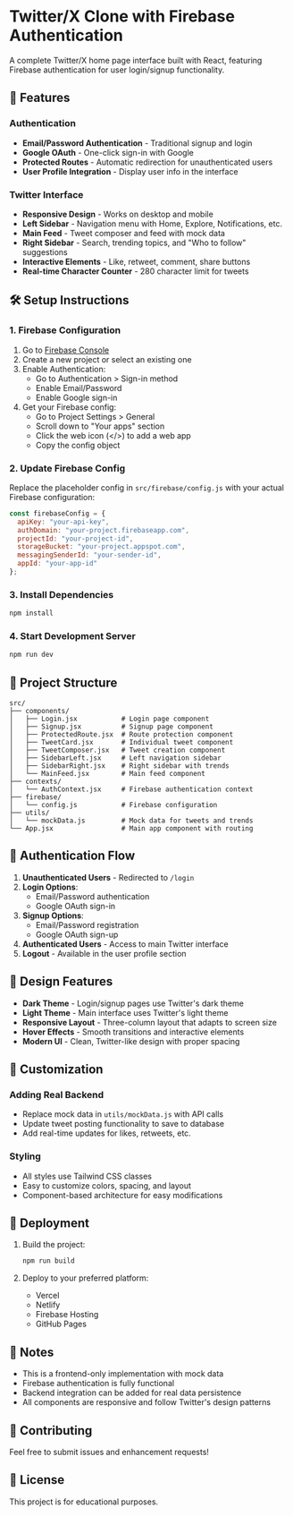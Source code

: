 # Twitter/X Clone with Firebase Authentication

A complete Twitter/X home page interface built with React, featuring Firebase authentication for user login/signup functionality.

## 🚀 Features

### Authentication
- **Email/Password Authentication** - Traditional signup and login
- **Google OAuth** - One-click sign-in with Google
- **Protected Routes** - Automatic redirection for unauthenticated users
- **User Profile Integration** - Display user info in the interface

### Twitter Interface
- **Responsive Design** - Works on desktop and mobile
- **Left Sidebar** - Navigation menu with Home, Explore, Notifications, etc.
- **Main Feed** - Tweet composer and feed with mock data
- **Right Sidebar** - Search, trending topics, and "Who to follow" suggestions
- **Interactive Elements** - Like, retweet, comment, share buttons
- **Real-time Character Counter** - 280 character limit for tweets

## 🛠️ Setup Instructions

### 1. Firebase Configuration

1. Go to [Firebase Console](https://console.firebase.google.com/)
2. Create a new project or select an existing one
3. Enable Authentication:
   - Go to Authentication > Sign-in method
   - Enable Email/Password
   - Enable Google sign-in
4. Get your Firebase config:
   - Go to Project Settings > General
   - Scroll down to "Your apps" section
   - Click the web icon (</>) to add a web app
   - Copy the config object

### 2. Update Firebase Config

Replace the placeholder config in `src/firebase/config.js` with your actual Firebase configuration:

```javascript
const firebaseConfig = {
  apiKey: "your-api-key",
  authDomain: "your-project.firebaseapp.com",
  projectId: "your-project-id",
  storageBucket: "your-project.appspot.com",
  messagingSenderId: "your-sender-id",
  appId: "your-app-id"
};
```

### 3. Install Dependencies

```bash
npm install
```

### 4. Start Development Server

```bash
npm run dev
```

## 📁 Project Structure

```
src/
├── components/
│   ├── Login.jsx           # Login page component
│   ├── Signup.jsx          # Signup page component
│   ├── ProtectedRoute.jsx  # Route protection component
│   ├── TweetCard.jsx       # Individual tweet component
│   ├── TweetComposer.jsx   # Tweet creation component
│   ├── SidebarLeft.jsx     # Left navigation sidebar
│   ├── SidebarRight.jsx    # Right sidebar with trends
│   └── MainFeed.jsx        # Main feed component
├── contexts/
│   └── AuthContext.jsx     # Firebase authentication context
├── firebase/
│   └── config.js           # Firebase configuration
├── utils/
│   └── mockData.js         # Mock data for tweets and trends
└── App.jsx                 # Main app component with routing
```

## 🔐 Authentication Flow

1. **Unauthenticated Users** - Redirected to `/login`
2. **Login Options**:
   - Email/Password authentication
   - Google OAuth sign-in
3. **Signup Options**:
   - Email/Password registration
   - Google OAuth sign-up
4. **Authenticated Users** - Access to main Twitter interface
5. **Logout** - Available in the user profile section

## 🎨 Design Features

- **Dark Theme** - Login/signup pages use Twitter's dark theme
- **Light Theme** - Main interface uses Twitter's light theme
- **Responsive Layout** - Three-column layout that adapts to screen size
- **Hover Effects** - Smooth transitions and interactive elements
- **Modern UI** - Clean, Twitter-like design with proper spacing

## 🔧 Customization

### Adding Real Backend
- Replace mock data in `utils/mockData.js` with API calls
- Update tweet posting functionality to save to database
- Add real-time updates for likes, retweets, etc.

### Styling
- All styles use Tailwind CSS classes
- Easy to customize colors, spacing, and layout
- Component-based architecture for easy modifications

## 🚀 Deployment

1. Build the project:
   ```bash
   npm run build
   ```

2. Deploy to your preferred platform:
   - Vercel
   - Netlify
   - Firebase Hosting
   - GitHub Pages

## 📝 Notes

- This is a frontend-only implementation with mock data
- Firebase authentication is fully functional
- Backend integration can be added for real data persistence
- All components are responsive and follow Twitter's design patterns

## 🤝 Contributing

Feel free to submit issues and enhancement requests!

## 📄 License

This project is for educational purposes.

